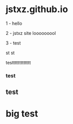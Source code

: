 # jstxz.github.io

1 - hello

2 - jstxz site looooooool

3 - test

st
st

testtttttttttttt

### test

## test

# big test
         